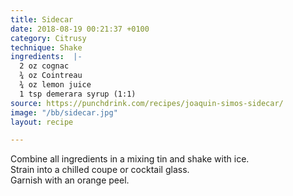 ```yaml
---
title: Sidecar
date: 2018-08-19 00:21:37 +0100
category: Citrusy
technique: Shake
ingredients:  |-
  2 oz cognac
  ¾ oz Cointreau
  ¾ oz lemon juice
  1 tsp demerara syrup (1:1)
source: https://punchdrink.com/recipes/joaquin-simos-sidecar/
image: "/bb/sidecar.jpg"
layout: recipe

---
```

Combine all ingredients in a mixing tin and shake with ice.  
Strain into a chilled coupe or cocktail glass.  
Garnish with an orange peel.
